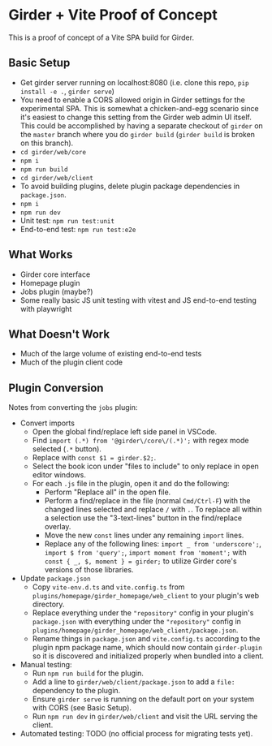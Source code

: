# Girder + Vite Proof of Concept

This is a proof of concept of a Vite SPA build for Girder.

## Basic Setup
* Get girder server running on localhost:8080 (i.e. clone this repo, `pip install -e .`, `girder serve`)
* You need to enable a CORS allowed origin in Girder settings for the experimental SPA. This is somewhat a chicken-and-egg scenario since it's easiest to change this setting from the Girder web admin UI itself. This could be accomplished by having a separate checkout of `girder` on the `master` branch where you do `girder build` (`girder build` is broken on this branch).
* `cd girder/web/core`
* `npm i`
* `npm run build`
* `cd girder/web/client`
* To avoid building plugins, delete plugin package dependencies in `package.json`.
* `npm i`
* `npm run dev`
* Unit test: `npm run test:unit`
* End-to-end test: `npm run test:e2e`

## What Works
* Girder core interface
* Homepage plugin
* Jobs plugin (maybe?)
* Some really basic JS unit testing with vitest and JS end-to-end testing with playwright

## What Doesn't Work
* Much of the large volume of existing end-to-end tests
* Much of the plugin client code

## Plugin Conversion

Notes from converting the `jobs` plugin:

* Convert imports
  * Open the global find/replace left side panel in VSCode.
  * Find `import (.*) from '@girder\/core\/(.*)';` with regex mode selected (`.*` button).
  * Replace with `const $1 = girder.$2;`.
  * Select the book icon under "files to include" to only replace in open editor windows.
  * For each `.js` file in the plugin, open it and do the following:
    * Perform "Replace all" in the open file.
    * Perform a find/replace in the file (normal `Cmd/Ctrl-F`) with the changed lines selected and replace `/` with `.`. To replace all within a selection use the "3-text-lines" button in the find/replace overlay.
    * Move the new `const` lines under any remaining `import` lines.
    * Replace any of the following lines: `import _ from 'underscore';`,
      `import $ from 'query';`,
      `import moment from 'moment';` with `const { _, $, moment } = girder;` to utilize Girder core's versions of those libraries.
* Update `package.json`
  * Copy `vite-env.d.ts` and `vite.config.ts` from `plugins/homepage/girder_homepage/web_client` to your plugin's web directory.
  * Replace everything under the `"repository"` config in your plugin's `package.json` with everything under the `"repository"` config in `plugins/homepage/girder_homepage/web_client/package.json`.
  * Rename things in `package.json` and `vite.config.ts` according to the plugin npm package name, which should now contain `girder-plugin` so it is discovered and initialized properly when bundled into a client.
* Manual testing:
  * Run `npm run build` for the plugin.
  * Add a line to `girder/web/client/package.json` to add a `file:` dependency to the plugin.
  * Ensure `girder serve` is running on the default port on your system with CORS (see Basic Setup).
  * Run `npm run dev` in `girder/web/client` and visit the URL serving the client.
* Automated testing: TODO (no official process for migrating tests yet).
